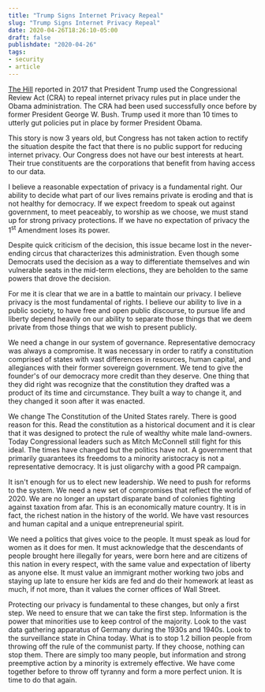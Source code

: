 ```yaml
---
title: "Trump Signs Internet Privacy Repeal"
slug: "Trump Signs Internet Privacy Repeal"
date: 2020-04-26T18:26:10-05:00
draft: false
publishdate: "2020-04-26"
tags:
- security
- article
---
```


[The Hill][1] reported in 2017 that President Trump used the Congressional Review Act (CRA) to repeal internet privacy rules put in place under the Obama administration. The CRA had been used successfully once before by former President George W. Bush. Trump used it more than 10 times to utterly gut policies put in place by former President Obama.

This story is now 3 years old, but Congress has not taken action to rectify the situation despite the fact that there is no public support for reducing internet privacy. Our Congress does not have our best interests at heart. Their true constituents are the corporations that benefit from having access to our data.

I believe a reasonable expectation of privacy is a fundamental right. Our ability to decide what part of our lives remains private is eroding and that is not healthy for democracy. If we expect freedom to speak out against government, to meet peaceably, to worship as we choose, we must stand up for strong privacy protections. If we have no expectation of privacy the 1<sup>st</sup> Amendment loses its power.

Despite quick criticism of the decision, this issue became lost in the never-ending circus that characterizes this administration. Even though some Democrats used the decision as a way to differentiate themselves and win vulnerable seats in the mid-term elections, they are beholden to the same powers that drove the decision.

For me it is clear that we are in a battle to maintain our privacy. I believe privacy is the most fundamental of rights. I believe our ability to live in a public society, to have free and open public discourse, to pursue life and liberty depend heavily on our ability to separate those things that we deem private from those things that we wish to present publicly.

We need a change in our system of governance. Representative democracy was always a compromise. It was necessary in order to ratify a constitution comprised of states with vast differences in resources, human capital, and allegiances with their former sovereign government. We tend to give the founder's of our democracy more credit than they deserve. One thing that they did right was recognize that the constitution they drafted was a product of its time and circumstance. They built a way to change it, and they changed it soon after it was enacted.

We change The Constitution of the United States rarely. There is good reason for this. Read the constitution as a historical document and it is clear that it was designed to protect the rule of wealthy white male land-owners. Today Congressional leaders such as Mitch McConnell still fight for this ideal. The times have changed but the politics have not. A government that primarily guarantees its freedoms to a minority aristocracy is not a representative democracy. It is just oligarchy with a good PR campaign.

It isn't enough for us to elect new leadership. We need to push for reforms to the system. We need a new set of compromises that reflect the world of 2020. We are no longer an upstart disparate band of colonies fighting against taxation from afar. This is an economically mature country. It is in fact, the richest nation in the history of the world. We have vast resources and human capital and a unique entrepreneurial spirit.

We need a politics that gives voice to the people. It must speak as loud for women as it does for men. It must acknowledge that the descendants of people brought here illegally for years, were born here and are citizens of this nation in every respect, with the same value and expectation of liberty as anyone else. It must value an immigrant mother working two jobs and staying up late to ensure her kids are fed and do their homework at least as much, if not more, than it values the corner offices of Wall Street.

Protecting our privacy is fundamental to these changes, but only a first step. We need to ensure that we can take the first step. Information is the power that minorities use to keep control of the majority. Look to the vast data gathering apparatus of Germany during the 1930s and 1940s. Look to the surveillance state in China today. What is to stop 1.2 billion people from throwing off the rule of the communist party. If they choose, nothing can stop them. There are simply too many people, but information and strong preemptive action by a minority is extremely effective. We have come together before to throw off tyranny and form a more perfect union. It is time to do that again.

[1]: https://thehill.com/homenews/administration/327107-trump-signs-internet-privacy-repeal
